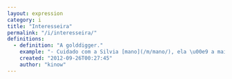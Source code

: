 ```yaml
---
layout: expression
category: i
title: "Interesseira"
permalink: "/i/interesseira/"
definitions:
  - definition: "A golddigger."
    example: "- Cuidado com a Silvia [mano](/m/mano/), ela \u00e9 a maior interesseira."
    created: "2012-09-26T00:27:45"
    author: "kinow"
---
```

